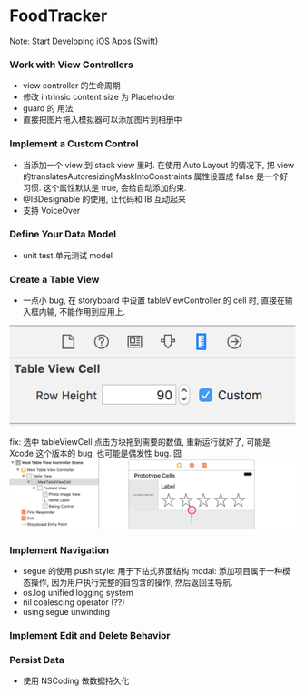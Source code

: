 # FoodTracker
Note: Start Developing iOS Apps (Swift)

### Work with View Controllers
* view controller 的生命周期
* 修改 intrinsic content size 为 Placeholder
* guard 的 用法
* 直接把图片拖入模拟器可以添加图片到相册中

### Implement a Custom Control
* 当添加一个 view 到 stack view 里时. 在使用 Auto Layout 的情况下, 把 view 的translatesAutoresizingMaskIntoConstraints 属性设置成 false 是一个好习惯. 这个属性默认是 true, 会给自动添加约束.
* @IBDesignable 的使用, 让代码和 IB 互动起来
* 支持 VoiceOver

### Define Your Data Model
* unit test 单元测试 model

### Create a Table View
* 一点小 bug, 在 storyboard 中设置 tableViewController 的 cell 时, 直接在输入框内输, 不能作用到应用上.

![](images/FB6C1ADD-2F46-49C4-BEAE-795B342EC585.png)

fix: 选中 tableViewCell 点击方块拖到需要的数值, 重新运行就好了, 可能是 Xcode 这个版本的 bug, 也可能是偶发性 bug. 囧
![](images/D5192206-F7F2-48F0-9616-C7D799283B61.png)

### Implement Navigation
* segue 的使用
push style: 用于下钻式界面结构
modal: 添加项目属于一种模态操作, 因为用户执行完整的自包含的操作, 然后返回主导航. 
* os.log unified logging system
* nil coalescing operator (??)
* using segue unwinding

### Implement Edit and Delete Behavior

### Persist Data
* 使用 NSCoding 做数据持久化
